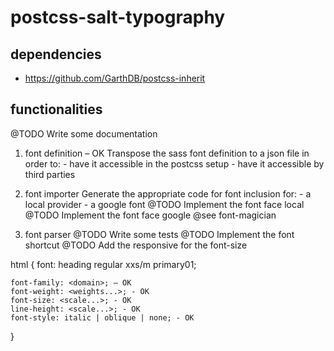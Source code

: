 # postcss-salt-typography

## dependencies
  - <https://github.com/GarthDB/postcss-inherit>

## functionalities
  @TODO Write some documentation

  1. font definition – OK
  Transpose the sass font definition to a json file in order to:
    - have it accessible in the postcss setup
    - have it accessible by third parties

  2. font importer
  Generate the appropriate code for font inclusion for:
    - a local provider
    - a google font
  @TODO Implement the font face local
  @TODO Implement the font face google
  @see font-magician

  3. font parser
  @TODO Write some tests
  @TODO Implement the font shortcut
  @TODO Add the responsive for the font-size

  html
  {
    font: heading regular xxs/m primary01;

    font-family: <domain>; – OK
    font-weight: <weights...>; - OK
    font-size: <scale...>; - OK
    line-height: <scale...>; - OK
    font-style: italic | oblique | none; - OK
  }
